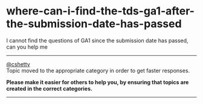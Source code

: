 # where-can-i-find-the-tds-ga1-after-the-submission-date-has-passed

I cannot find the questions of GA1 since the submission date has passed, can you help me

---

[@cshetty](/u/cshetty)  
Topic moved to the appropriate category in order to get faster responses.

**Please make it easier for others to help you, by ensuring that topics are created in the correct categories.**

---

